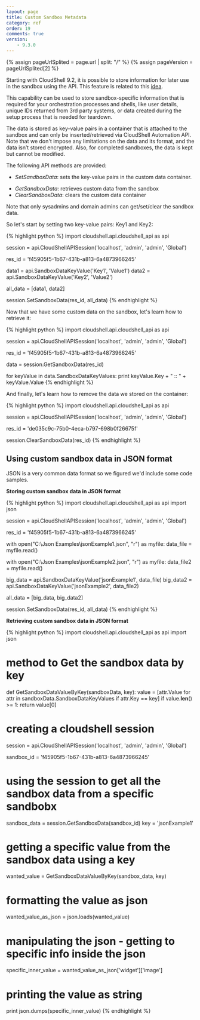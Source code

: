 ```yaml
---
layout: page
title: Custom Sandbox Metadata
category: ref
order: 19
comments: true
version:
    - 9.3.0
---
```


{% assign pageUrlSplited = page.url | split: "/" %}
{% assign pageVersion = pageUrlSplited[2] %}

Starting with CloudShell 9.2, it is possible to store information for later use in the sandbox using the API. This feature is related to this <a href="https://community.quali.com/idea/655/storing-reservation-specific-information-for-later" target="_blank">idea</a>.

This capability can be used to store sandbox-specific information that is required for your orchestration processes and shells, like user details, unique IDs returned from 3rd party systems, or data created during the setup process that is needed for teardown.

The data is stored as key-value pairs in a container that is attached to the sandbox and can only be inserted/retrieved via CloudShell Automation API. Note that we don't impose any limitations on the data and its format, and the data isn’t stored encrypted. Also, for completed sandboxes, the data is kept but cannot be modified.

The following API methods are provided:

+ *SetSandboxData*: sets the key-value pairs in the custom data container.
* *GetSandboxData*: retrieves custom data from the sandbox
* *ClearSandboxData*: clears the custom data container

Note that only sysadmins and domain admins can get/set/clear the sandbox data. 

So let's start by setting two key-value pairs: Key1 and Key2:

{% highlight python %}
import cloudshell.api.cloudshell_api as api

session = api.CloudShellAPISession('localhost', 'admin', 'admin', 'Global')

res_id = 'f45905f5-1b67-431b-a813-6a4873966245'

data1 = api.SandboxDataKeyValue('Key1', 'Value1')
data2 = api.SandboxDataKeyValue('Key2', 'Value2')

all_data = [data1, data2]

session.SetSandboxData(res_id, all_data)
{% endhighlight %}

Now that we have some custom data on the sandbox, let's learn how to retrieve it:

{% highlight python %}
import cloudshell.api.cloudshell_api as api

session = api.CloudShellAPISession('localhost', 'admin', 'admin', 'Global')

res_id = 'f45905f5-1b67-431b-a813-6a4873966245'

data = session.GetSandboxData(res_id)

for keyValue in data.SandboxDataKeyValues:
    print keyValue.Key + " :: " + keyValue.Value
{% endhighlight %}

And finally, let's learn how to remove the data we stored on the container:

{% highlight python %}
import cloudshell.api.cloudshell_api as api

session = api.CloudShellAPISession('localhost', 'admin', 'admin', 'Global')

res_id = 'de035c9c-75b0-4eca-b797-698b0f26675f'

session.ClearSandboxData(res_id)
{% endhighlight %}

## Using custom sandbox data in JSON format

JSON is a very common data format so we figured we'd include some code samples.

**Storing custom sandbox data in JSON format**

{% highlight python %}
import cloudshell.api.cloudshell_api as api
import json

session = api.CloudShellAPISession('localhost', 'admin', 'admin', 'Global')

res_id = 'f45905f5-1b67-431b-a813-6a4873966245'

with open("C:\Json Examples\jsonExample1.json", "r") as myfile:
    data_file = myfile.read()


with open("C:\Json Examples\jsonExample2.json", "r") as myfile:
    data_file2 = myfile.read()

big_data = api.SandboxDataKeyValue('jsonExample1', data_file)
big_data2 = api.SandboxDataKeyValue('jsonExample2', data_file2)

all_data = [big_data, big_data2]

session.SetSandboxData(res_id, all_data)
{% endhighlight %}

**Retrieving custom sandbox data in JSON format**

{% highlight python %}
import cloudshell.api.cloudshell_api as api
import json

# method to Get the sandbox data by key
def GetSandboxDataValueByKey(sandboxData, key):
    value = [attr.Value for attr in sandboxData.SandboxDataKeyValues if attr.Key == key]
    if value.__len__() >= 1:
        return value[0]

# creating a cloudshell session
session = api.CloudShellAPISession('localhost', 'admin', 'admin', 'Global')

sandbox_id = 'f45905f5-1b67-431b-a813-6a4873966245'

# using the session to get all the sandbox data from a specific sandbobx
sandbox_data = session.GetSandboxData(sandbox_id)
key = 'jsonExample1'

# getting a specific value from the sandbox data using a key
wanted_value = GetSandboxDataValueByKey(sandbox_data, key)

# formatting the value as json
wanted_value_as_json = json.loads(wanted_value)

# manipulating the json - getting to specific info inside the json
specific_inner_value = wanted_value_as_json['widget']['image']

# printing the value as string
print json.dumps(specific_inner_value)
{% endhighlight %}
